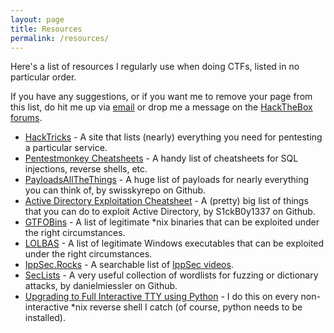```yaml
---
layout: page
title: Resources
permalink: /resources/
---
```


Here's a list of resources I regularly use when doing CTFs, listed in no particular order. 

If you have any suggestions, or if you want me to remove your page from this list, do hit me up via [email](mailto:ricepancakes@protonmail.com) or drop me a message on the [HackTheBox forums](https://forum.hackthebox.eu/profile/ricepancakes).

- [HackTricks](https://book.hacktricks.xyz) - A site that lists (nearly) everything you need for pentesting a particular service. 
- [Pentestmonkey Cheatsheets](https://pentestmonkey.net/category/cheat-sheet) - A handy list of cheatsheets for SQL injections, reverse shells, etc.
- [PayloadsAllTheThings](https://github.com/swisskyrepo/PayloadsAllTheThings) - A huge list of payloads for nearly everything you can think of, by swisskyrepo on Github.
- [Active Directory Exploitation Cheatsheet](https://github.com/S1ckB0y1337/Active-Directory-Exploitation-Cheat-Sheet) - A (pretty) big list of things that you can do to exploit Active Directory, by S1ckB0y1337 on Github.
- [GTFOBins](https://gtfobins.github.io/) - A list of legitimate *nix binaries that can be exploited under the right circumstances. 
- [LOLBAS](https://lolbas-project.github.io/#) - A list of legitimate Windows executables that can be exploited under the right circumstances. 
- [IppSec.Rocks](https://ippsec.rocks) - A searchable list of [IppSec videos](https://www.youtube.com/c/ippsec). 
- [SecLists](https://github.com/danielmiessler/SecLists) - A very useful collection of wordlists for fuzzing or dictionary attacks, by danielmiessler on Github. 
- [Upgrading to Full Interactive TTY using Python](https://blog.ropnop.com/upgrading-simple-shells-to-fully-interactive-ttys/#method-3-upgrading-from-netcat-with-magic) - I do this on every non-interactive *nix reverse shell I catch (of course, python needs to be installed).